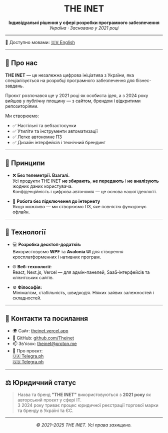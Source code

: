 <h1 align="center">THE INET</h1>
<p align="center"><strong>Індивідуальні рішення у сфері розробки програмного забезпечення</strong><br>
<em>Україна · Засновано у 2021 році</em></p>

---

📖 Доступно мовами: [🇬🇧 English](README.md)

---

## 🧠 Про нас

**THE INET** — це незалежна цифрова ініціатива з України, яка спеціалізується на розробці програмного забезпечення для бізнес-завдань.

Проєкт розпочався ще у 2021 році як особиста ідея, а з 2024 року вийшов у публічну площину — з сайтом, брендом і відкритими репозиторіями.

Ми створюємо:

- ✅ Настільні та вебзастосунки
- ✅ Утиліти та інструменти автоматизації
- ✅ Легке автономне ПЗ
- ✅ Дизайн інтерфейсів і технічний брендинг

---

## 🔐 Принципи

- ❌ **Без телеметрії. Взагалі.**  
  Усі продукти THE INET **не збирають**, **не передають** і **не аналізують** жодних даних користувача.  
  Конфіденційність і цифрова автономія — це основа нашої ідеології.

- 📴 **Робота без підключення до інтернету**  
  Якщо можливо — ми створюємо ПЗ, яке повністю функціонує офлайн.

---

## 🧩 Технології

- 💻 **Розробка десктоп‑додатків:**  
  Використовуємо **WPF** та **Avalonia UI** для створення кросплатформенних і нативних програм.

- 🌐 **Веб-технології:**  
  React, Next.js, Vercel — для адмін-панелей, SaaS‑інтерфейсів та клієнтських сайтів.

- ⚙️ **Філософія:**  
  Мінімалізм, стабільність, швидкодія. Ніяких зайвих залежностей і складностей.

---

## 📡 Контакти та посилання

- 🌍 Сайт: [theinet.vercel.app](https://theinet.vercel.app)
- 📂 GitHub: [github.com/Theinet](https://github.com/Theinet)
- 📫 Зв'язок: [theinet@proton.me](mailto:theinet@proton.me)
- 📝 Про проєкт:  
  [🇺🇦 Telegra.ph](https://telegra.ph/Hto-tak%D1%96-THE-INET--%D1%96ndiv%D1%96dualn%D1%96-cifrov%D1%96-r%D1%96shennya-dlya-b%D1%96znesu-07-23)  
  [🇬🇧 Telegra.ph](https://telegra.ph/Who-is-THE-INET--Custom-Digital-Solutions-for-Your-Business-07-23)

---

## ⚖️ Юридичний статус

> Назва та бренд **"THE INET"** використовуються з **2021 року** як авторський проєкт у сфері IT.  
> З 2024 року триває процес юридичної реєстрації торгової марки та бренду в Україні та ЄС.

---

<p align="center"><em>© 2021–2025 THE INET. Усі права захищено.</em></p>
  
